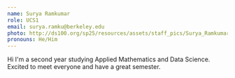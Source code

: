 ```yaml
---
name: Surya Ramkumar
role: UCS1
email: surya.ramku@berkeley.edu
photo: http://ds100.org/sp25/resources/assets/staff_pics/Surya_Ramkumar.jpg
pronouns: He/Him
---
```

Hi I'm a second year studying Applied Mathematics and Data Science. Excited to meet everyone and have a great semester. 